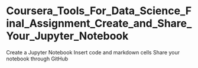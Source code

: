 # Coursera_Tools_For_Data_Science_Final_Assignment_Create_and_Share_Your_Jupyter_Notebook
Create a Jupyter Notebook  Insert code and markdown cells  Share your notebook through GitHub

